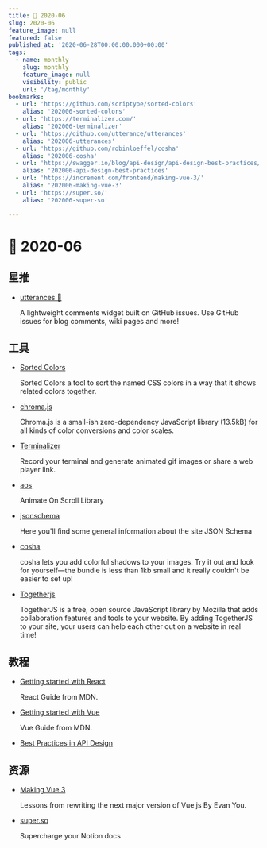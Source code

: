 ```yaml
---
title: 📖 2020-06
slug: 2020-06
feature_image: null
featured: false
published_at: '2020-06-28T00:00:00.000+00:00'
tags:
  - name: monthly
    slug: monthly
    feature_image: null
    visibility: public
    url: '/tag/monthly'
bookmarks:
  - url: 'https://github.com/scriptype/sorted-colors'
    alias: '202006-sorted-colors'
  - url: 'https://terminalizer.com/'
    alias: '202006-terminalizer'
  - url: 'https://github.com/utterance/utterances'
    alias: '202006-utterances'
  - url: 'https://github.com/robinloeffel/cosha'
    alias: '202006-cosha'
  - url: 'https://swagger.io/blog/api-design/api-design-best-practices/'
    alias: '202006-api-design-best-practices'
  - url: 'https://increment.com/frontend/making-vue-3/'
    alias: '202006-making-vue-3'
  - url: 'https://super.so/'
    alias: '202006-super-so'

---
```


# 📖 2020-06

## 星推

- [utterances 🔮](https://github.com/utterance/utterances)

  A lightweight comments widget built on GitHub issues. Use GitHub issues for blog comments, wiki pages and more!

## 工具

- [Sorted Colors](https://github.com/scriptype/sorted-colors)

  Sorted Colors a tool to sort the named CSS colors in a way that it shows related colors together.

  <Bookmark alias="202006-sorted-colors" size="small" />

- [chroma.js](https://github.com/gka/chroma.js)

  Chroma.js is a small-ish zero-dependency JavaScript library (13.5kB) for all kinds of color conversions and color scales.

- [Terminalizer](https://github.com/faressoft/terminalizer)

  Record your terminal and generate animated gif images or share a web player link.

  <Bookmark alias="202006-terminalizer" size="small" />

- [aos](https://github.com/michalsnik/aos)

  Animate On Scroll Library

- [jsonschema](https://cswr.github.io/JsonSchema/spec/objects/)

  Here you'll find some general information about the site JSON Schema

- [cosha](https://github.com/robinloeffel/cosha)

  cosha lets you add colorful shadows to your images. Try it out and look for yourself—the bundle is less than 1kb small and it really couldn't be easier to set up!

  <Bookmark alias="202006-cosha" size="small" />

- [Togetherjs](https://togetherjs.com/)

  TogetherJS is a free, open source JavaScript library by Mozilla that adds collaboration features and tools to your website. By adding TogetherJS to your site, your users can help each other out on a website in real time!


## 教程

- [Getting started with React](https://developer.mozilla.org/en-US/docs/Learn/Tools_and_testing/Client-side_JavaScript_frameworks/React_getting_started)

  React Guide from MDN.

- [Getting started with Vue](https://developer.mozilla.org/en-US/docs/Learn/Tools_and_testing/Client-side_JavaScript_frameworks/Vue_getting_started)

  Vue Guide from MDN.

- [Best Practices in API Design](https://swagger.io/blog/api-design/api-design-best-practices/)

  <Bookmark alias="202006-api-design-best-practices" size="small" />


## 资源

- [Making Vue 3](https://increment.com/frontend/making-vue-3/)

  Lessons from rewriting the next major version of Vue.js By Evan You.

  <Bookmark alias="202006-making-vue-3" size="small" />

- [super.so](https://super.so/)

  Supercharge your Notion docs

  <Bookmark alias="202006-super-so" size="small" />